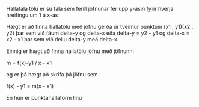 Hallatala tölu er sú tala sem ferill jöfnunar fer upp y-ásin fyrir hverja hreifingu um 1 á x-ás

Hægt er að finna hallatölu með jöfnu gerða úr tveimur punktum (x1 , y1)(x2 , y2)
þar sem við fáum delta-y og delta-x eða delta-y = y2 - y1  og delta-x = x2 - x1
þar sem við deilu delta-y með delta-x.

Einnig er hægt að finna hallatölu jöfnu með jöfnunni

m = f(x)-y1 / x - x1

og er þá hægt að skrifa þá jöfnu sem 

f(x) - y1 = m(x - x1)

En hún er punktahallaform línu